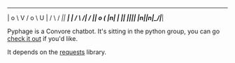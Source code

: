  ___ __ _____ _ _   _   __  ___ 
| o \\ V / o \ U | / \ / _|| __|
|  _/ \ /|  _/   || o ( |_n| _| 
|_|   |_||_| |_n_||_n_|\__/|___|

Pyphage is a Convore chatbot. It's sitting in the python group, you can go
[check it out](https://convore.com/python/introducing-the-python-chatbot-gee-i-hope-this-works/)
if you'd like.

It depends on the [requests](http://kennethreitz.com/blog/introducing-requests/) library.
